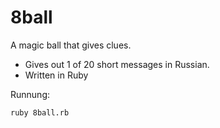 # 8ball

A magic ball that gives clues.

* Gives out 1 of 20 short messages in Russian.
* Written in Ruby

Runnung:

```
ruby 8ball.rb
```

